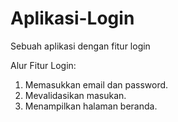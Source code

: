 # Aplikasi-Login
Sebuah aplikasi dengan fitur login

Alur Fitur Login:
1. Memasukkan email dan password.
2. Mevalidasikan masukan.
3. Menampilkan halaman beranda.
